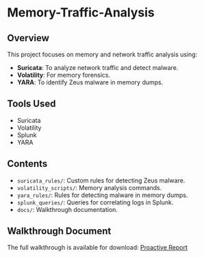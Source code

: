 # Memory-Traffic-Analysis

## Overview
This project focuses on memory and network traffic analysis using:
- **Suricata**: To analyze network traffic and detect malware.
- **Volatility**: For memory forensics.
- **YARA**: To identify Zeus malware in memory dumps.

## Tools Used
- Suricata
- Volatility
- Splunk
- YARA

## Contents
- `suricata_rules/`: Custom rules for detecting Zeus malware.
- `volatility_scripts/`: Memory analysis commands.
- `yara_rules/`: Rules for detecting malware in memory dumps.
- `splunk_queries/`: Queries for correlating logs in Splunk.
- `docs/`: Walkthrough documentation.
## Walkthrough Document

The full walkthrough is available for download: [Proactive Report](/Proactive_Report.docx)
